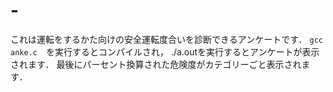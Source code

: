 # -
これは運転をするかた向けの安全運転度合いを診断できるアンケートです．
```gcc anke.c```　を実行するとコンパイルされ，
./a.outを実行するとアンケートが表示されます．
最後にパーセント換算された危険度がカテゴリーごと表示されます．
#
